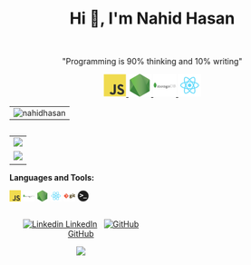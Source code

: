 <h1 align="center">Hi 👋, I'm Nahid Hasan</h1>

<br>


<P align="center">"Programming is 90% thinking and 10% writing"</p>

<p align="center">
<a href="https://developer.mozilla.org/en-US/docs/Web/JavaScript" target="_blank"> <img src="https://raw.githubusercontent.com/devicons/devicon/master/icons/javascript/javascript-original.svg" alt="javascript" width="40" height="40"/> </a>
<a href="https://developer.mozilla.org/en-US/docs/Web/JavaScript" target="_blank"> <img src="https://raw.githubusercontent.com/github/explore/80688e429a7d4ef2fca1e82350fe8e3517d3494d/topics/nodejs/nodejs.png" alt="node" width="40" height="40"/> </a>
<a href="https://developer.mozilla.org/en-US/docs/Web/JavaScript" target="_blank"> <img src="https://raw.githubusercontent.com/github/explore/80688e429a7d4ef2fca1e82350fe8e3517d3494d/topics/mongodb/mongodb.png" alt="mongodb" width="40" height="40"/> </a>
<a href="https://developer.mozilla.org/en-US/docs/Web/JavaScript" target="_blank"> <img src="https://raw.githubusercontent.com/github/explore/80688e429a7d4ef2fca1e82350fe8e3517d3494d/topics/react/react.png" alt="mongodb" width="40" height="40"/> </a>

<table width="100%">
  <tr>
    <td align="center">
      <img height="200em" src="https://github-readme-streak-stats.herokuapp.com/?user=nahidhasan141400" alt="nahidhasan" />
    </td>
   
  </tr>
<table>

<table align="center" width="100%">
  <tr>
    <td >
      <img height="200em" src="https://github-readme-stats.vercel.app/api?username=nahidhasan141400&show_icons=true&hide_border=true&count_private=true" /> 
    </td>
  </tr>
  <tr>
    <td> 
      <img height="200em" src="https://github-readme-stats.vercel.app/api/top-langs/?username=nahidhasan141400&show_icons=true&hide_border=true&layout=compact&langs_count=10"/> 
    </td>
  </tr>
<table>



**Languages and Tools:**  

<code><img height="20" src="https://raw.githubusercontent.com/github/explore/80688e429a7d4ef2fca1e82350fe8e3517d3494d/topics/javascript/javascript.png"></code>
<code><img height="20" src="https://raw.githubusercontent.com/github/explore/80688e429a7d4ef2fca1e82350fe8e3517d3494d/topics/mongodb/mongodb.png"></code>
<code><img height="20" src="https://raw.githubusercontent.com/github/explore/80688e429a7d4ef2fca1e82350fe8e3517d3494d/topics/nodejs/nodejs.png"></code>
<code><img height="20" src="https://raw.githubusercontent.com/github/explore/80688e429a7d4ef2fca1e82350fe8e3517d3494d/topics/react/react.png"></code>
<code><img height="20" src="https://raw.githubusercontent.com/github/explore/80688e429a7d4ef2fca1e82350fe8e3517d3494d/topics/git/git.png"></code>
<code><img height="20" src="https://raw.githubusercontent.com/github/explore/80688e429a7d4ef2fca1e82350fe8e3517d3494d/topics/terminal/terminal.png"></code>

<div style="display: flex;">
  <div style="width: 50%;" align="center" >
    
[![Linkedin](https://i.stack.imgur.com/gVE0j.png) LinkedIn](https://www.linkedin.com/in/nahidhasan141400/)
&nbsp; [![GitHub](https://i.stack.imgur.com/tskMh.png) GitHub](https://github.com/tanvirstreame) 

   <div >
  <div style="width: 50%;" align="center" >
   <a href="https://github.com/antonkomarev/github-profile-views-counter">
    <img src="https://komarev.com/ghpvc/?username=nahidhasan141400">
</a>
  </div>
  </div>
